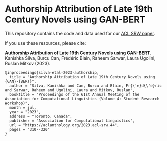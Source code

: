 # Authorship Attribution of Late 19th Century Novels using GAN-BERT

This repository contains the code and data used for our [ACL SRW paper][1].

If you use these resources, please cite:

<b>Authorship Attribution of Late 19th Century Novels using GAN-BERT</b>. Kanishka Silva, Burcu Can, Frédéric Blain, Raheem Sarwar, Laura Ugolini, Ruslan Mitkov (2023).

    @inproceedings{silva-etal-2023-authorship,
      title = "Authorship Attribution of Late 19th Century Novels using {GAN}-{BERT}",
      author = "Silva, Kanishka and Can, Burcu and Blain, Fr{\'e}d{\'e}ric and Sarwar, Raheem and Ugolini, Laura and Mitkov, Ruslan",
      booktitle = "Proceedings of the 61st Annual Meeting of the Association for Computational Linguistics (Volume 4: Student Research Workshop)",
      month = jul,
      year = "2023",
      address = "Toronto, Canada",
      publisher = "Association for Computational Linguistics",
      url = "https://aclanthology.org/2023.acl-srw.44",
      pages = "310--320"
    }

[1]: https://aclanthology.org/2023.acl-srw.44/
